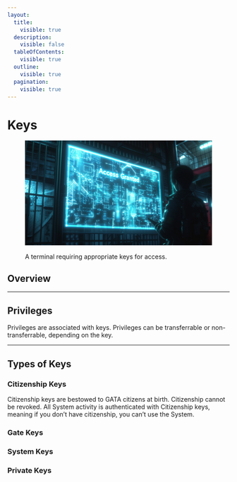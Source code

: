 ```yaml
---
layout:
  title:
    visible: true
  description:
    visible: false
  tableOfContents:
    visible: true
  outline:
    visible: true
  pagination:
    visible: true
---
```


# Keys

<figure><img src="../../../.gitbook/assets/nomoney420_photograph_of_a_translucent_LED_screen_that_is_displ_8d5ed6fd-a892-44bb-976b-6aff5e911790.png" alt="" width="563"><figcaption><p>A terminal requiring appropriate keys for access.</p></figcaption></figure>

## **Overview**

***

## **Privileges**

Privileges are associated with keys. Privileges can be transferrable or non-transferrable, depending on the key.

***

## **Types of Keys**

### Citizenship Keys

Citizenship keys are bestowed to GATA citizens at birth. Citizenship cannot be revoked. All System activity is authenticated with Citizenship keys, meaning if you don’t have citizenship, you can’t use the System.

### **Gate Keys**

### **System Keys**

### **Private Keys**
